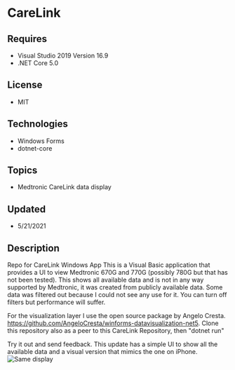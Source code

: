 # CareLink
## Requires
- Visual Studio 2019 Version 16.9
- .NET Core 5.0

## License
- MIT

## Technologies
  - Windows Forms
  - dotnet-core

## Topics
- Medtronic CareLink data display

## Updated
- 5/21/2021

## Description

Repo for CareLink Windows App
This is a Visual Basic application that provides a UI to view Medtronic 670G and 770G (possibly 780G but that has not been tested).
This shows all available data and is not in any way supported by Medtronic, it was created from publicly available data.
Some data was filtered out because I could not see any use for it. You can turn off filters but performance will suffer.

For the visualization layer I use the open source package by Angelo Cresta.
https://github.com/AngeloCresta/winforms-datavisualization-net5. Clone this repository also as a peer to this CareLink Repository, then "dotnet run"

Try it out and send feedback.
This update has a simple UI to show all the available data and a visual version that mimics the one on iPhone.
![Same display](https://github.com/paul1956/CareLink/blob/master/Screenshot%202021-05-16%20050718.png?raw=true)
